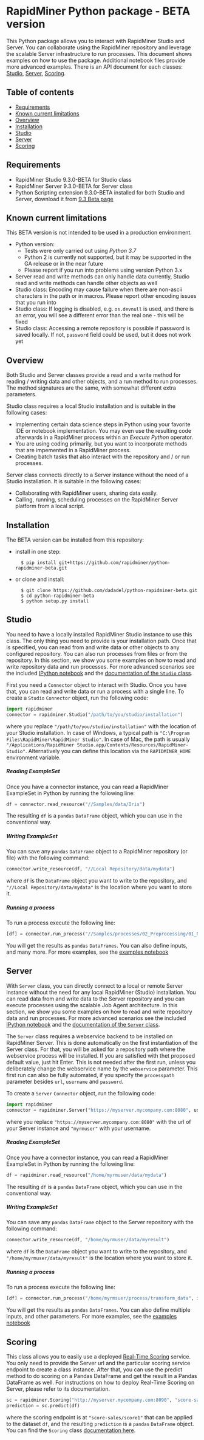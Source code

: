 # RapidMiner Python package - BETA version

This Python package allows you to interact with RapidMiner Studio and Server. You can collaborate using the RapidMiner repository and leverage the scalable Server infrastructure to run processes. This document shows examples on how to use the package. Additional notebook files provide more advanced examples. There is an API document for each classes: [Studio](docs/Studio.md), [Server](docs/Server.md), [Scoring](docs/Scoring.md).

## Table of contents

- [Requirements](#requirements)
- [Known current limitations](#known-current-limitations)
- [Overview](#requirements)
- [Installation](#installation)
- [Studio](#studio)
- [Server](#server)
- [Scoring](#scoring)

## Requirements

* RapidMiner Studio 9.3.0-BETA for Studio class
* RapidMiner Server 9.3.0-BETA for Server class
* Python Scripting extension 9.3.0-BETA installed for both Studio and Server, download it from [9.3 Beta page](https://s3.amazonaws.com/static.rapidminer.com/rnd/html/rapidminer-9.3-preview.html)

## Known current limitations

This BETA version is not intended to be used in a production environment.

* Python version: 
  * Tests were only carried out using *Python 3.7*
  * Python 2 is currently not supported, but it may be supported in the GA release or in the near future
  * Please report if you run into problems using version Python 3.x
* Server read and write methods can only handle data currently, Studio read and write methods can handle other objects as well
* Studio class: Encoding may cause failure when there are non-ascii characters in the path or in macros. Please report other encoding issues that you run into
* Studio class: If logging is disabled, e.g. `os.devnull` is used, and there is an error, you will see a different error than the real one - this will be fixed
* Studio class: Accessing a remote repository is possible if password is saved locally. If not, `password` field could be used, but it does not work yet 

## Overview

Both Studio and Server classes provide a read and a write method for reading / writing data and other objects, and a run method to run processes. The method signatures are the same, with somewhat different extra parameters.

Studio class requires a local Studio installation and is suitable in the following cases:
* Implementing certain data science steps in Python using your favorite IDE or notebook implementation. You may even use the resulting code afterwards in a RapidMiner process within an *Execute Python* operator.
* You are using coding primarily, but you want to incorporate methods that are impemented in a RapidMiner process.
* Creating batch tasks that also interact with the repository and / or run processes.

Server class connects directly to a Server instance without the need of a Studio installation. It is suitable in the following cases:
* Collaborating with RapidMiner users, sharing data easily.
* Calling, running, scheduling processes on the RapidMiner Server platform from a local script.

## Installation

The BETA version can be installed from this repository:

- install in one step:

        $ pip install git+https://github.com/rapidminer/python-rapidminer-beta.git

- or clone and install:

        $ git clone https://github.com/dadadel/python-rapidminer-beta.git
        $ cd python-rapidminer-beta
        $ python setup.py install

## Studio

You need to have a locally installed RapidMiner Studio instance to use this class. The only thing you need to provide is your installation path. Once that is specified, you can read from and write data or other objects to any configured repository. You can also run processes from files or from the repository. In this section, we show you some examples on how to read and write repository data and run processes. For more advanced scenarios see the included [IPython notebook](examples/studio_examples.ipynb) and the [documentation of the `Studio` class](docs/Studio.md).

First you need a `Connector` object to interact with Studio. Once you have that, you can read and write data or  run a process with a single line. To create a `Studio` `Connector` object, run the following code:

```python
import rapidminer
connector = rapidminer.Studio("/path/to/you/studio/installation")
```

where you replace `"/path/to/you/studio/installation"` with the location of your Studio installation. In case of Windows, a typical path is `"C:\Program Files\RapidMiner\RapidMiner Studio"`. In case of Mac, the path is usually `"/Applications/RapidMiner Studio.app/Contents/Resources/RapidMiner-Studio"`. Alternatively you can define this location via the `RAPIDMINER_HOME` environment variable.

##### Reading ExampleSet

Once you have a connector instance, you can read a RapidMiner ExampleSet in Python by running the following line:

```python
df = connector.read_resource("//Samples/data/Iris")
```

The resulting `df` is a `pandas` `DataFrame` object, which you can use in the conventional way.

##### Writing ExampleSet

You can save any `pandas` `DataFrame` object to a RapidMiner repository (or file) with the following command:

```python
connector.write_resource(df, "//Local Repository/data/mydata")
```

where `df` is the `DataFrame` object you want to write to the repository, and `"//Local Repository/data/mydata"` is the location where you want to store it.

##### Running a process

To run a process execute the following line:

```python
[df] = connector.run_process("//Samples/processes/02_Preprocessing/01_Normalization")
```

You will get the results as `pandas` `DataFrames`. You can also define inputs, and many more. For more examples, see the [examples notebook](examples/studio_examples.ipynb)

## Server

With `Server` class, you can directly connect to a local or remote Server instance without the need for any local RapidMiner (Studio) installation. You can read data from and write data to the Server repository and you can execute processes using the scalable Job Agent architecture. In this section, we show you some examples on how to read and write repository data and run processes. For more advanced scenarios see the included [IPython notebook](examples/server_examples.ipynb) and the [documentation of the `Server` class](docs/Server.md).

The `Server` class requires a webservice backend to be installed on RapidMiner Server. This is done automatically on the first instantiation of the Server class. For that, you will be asked for a repository path where the webservice process will be installed. If you are satisfied with thet proposed default value, just hit Enter. This is not needed after the first run, unless you deliberately change the webservice name by the `webservice` parameter. This first run can also be fully automated, if you specify the `processpath` parameter besides `url`, `username` and `password`.

To create a `Server` `Connector` object, run the following code:

```python
import rapidminer
connector = rapidminer.Server("https://myserver.mycompany.com:8080", username="myrmuser")
```

where you replace `"https://myserver.mycompany.com:8080"` with the url of your Server instance and `"myrmuser"` with your username.

##### Reading ExampleSet

Once you have a connector instance, you can read a RapidMiner ExampleSet in Python by running the following line:

```python
df = rapidminer.read_resource("/home/myrmuser/data/mydata")
```

The resulting `df` is a `pandas` `DataFrame` object, which you can use in the conventional way.

##### Writing ExampleSet

You can save any `pandas` `DataFrame` object to the Server repository with the following command:

```python
connector.write_resource(df, "/home/myrmuser/data/myresult")
```

where `df` is the `DataFrame` object you want to write to the repository, and `"/home/myrmuser/data/myresult"` is the location where you want to store it.

##### Running a process

To run a process execute the following line:

```python
[df] = connector.run_process("/home/myrmsuer/process/transform_data", inputs=df)
```

You will get the results as `pandas` `DataFrames`. You can also define multiple inputs, and other parameters. For more examples, see the [examples notebook](examples/server_examples.ipynb)

## Scoring

This class allows you to easily use a deployed [Real-Time Scoring](https://docs.rapidminer.com/server/scoring-agent/) service. You only need to provide the Server url and the particular scoring service endpoint to create a class instance. After that, you can use the predict method to do scoring on a Pandas DataFrame and get the result in a Pandas DataFrame as well. For instructions on how to deploy Real-Time Scoring on Server, please refer to its documentation.

```python
sc = rapidminer.Scoring("http://myserver.mycompany.com:8090", "score-sales/score1")
prediction = sc.predict(df)
```

where the scoring endpoint is at `"score-sales/score1"` that can be applied to the dataset `df`, and the resulting `prediction` is a `pandas` `DataFrame` object. You can find the `Scoring` class [documentation here](docs/Scoring.md).


